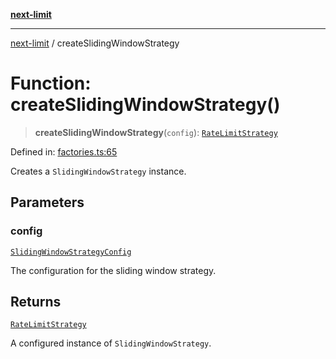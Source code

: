 [**next-limit**](../README.md)

***

[next-limit](../README.md) / createSlidingWindowStrategy

# Function: createSlidingWindowStrategy()

> **createSlidingWindowStrategy**(`config`): [`RateLimitStrategy`](../interfaces/RateLimitStrategy.md)

Defined in: [factories.ts:65](https://github.com/saoudi-h/next-limit/blob/e4a145e5bc3797945c61eb5f5c739ea59ac60269/src/factories.ts#L65)

Creates a `SlidingWindowStrategy` instance.

## Parameters

### config

[`SlidingWindowStrategyConfig`](../interfaces/SlidingWindowStrategyConfig.md)

The configuration for the sliding window strategy.

## Returns

[`RateLimitStrategy`](../interfaces/RateLimitStrategy.md)

A configured instance of `SlidingWindowStrategy`.
